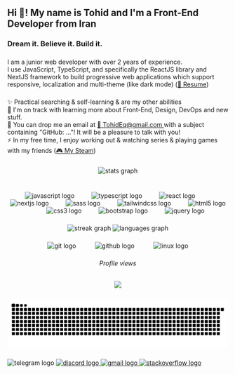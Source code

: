 <h2 align="left">Hi 👋! My name is Tohid and I'm a Front-End Developer from Iran</h2>

###

<h3 align="left">Dream it. Believe it. Build it.</h3>

###

<p align="left">I am a junior web developer with over 2 years of experience.<br>I use JavaScript, TypeScript, and specifically the ReactJS library and NextJS framework to build
progressive web applications which support responsive, localization and multi-theme (like dark mode) (<a href="/Tohid Eghdami resume.pdf" target="_blank">📜 Resume</a>)<!-- & 2-way direction (soon) --></p>

###

<p align="left">✨ Practical searching & self-learning & are my other abilities<br>🌱 I'm on track with learning more about Front-End, Design, DevOps and new stuff.<br>💬 You can drop me an email at <a href="mailto:TohidEq@gmail.com" target="_blank">📧 TohidEq@gmail.com </a> with a subject containing "GitHub: ..."! It will be a pleasure to talk with you!<br>⚡ In my free time, I enjoy working out & watching series & playing games with my friends (<a href="http://steamcommunity.com/id/tohideq" target="_blank">🎮 My Steam</a>) </p>

###

<div align="center">
  <img src="https://github-readme-stats.vercel.app/api?username=TohidEq&hide_title=true&hide_rank=false&show_icons=true&include_all_commits=true&count_private=true&disable_animations=false&theme=github_dark&locale=en&hide_border=true&order=1" height="170" alt="stats graph"  />
</div>

###

<br clear="both">

<div align="center">
  <img src="https://cdn.simpleicons.org/javascript/F7DF1E" height="36" alt="javascript logo"  />
  <img width="31" />
  <img src="https://cdn.simpleicons.org/typescript/3178C6" height="36" alt="typescript logo"  />
  <img width="31" />
  <img src="https://cdn.simpleicons.org/react/61DAFB" height="36" alt="react logo"  />
  <img width="31" />
  <img src="https://cdn.simpleicons.org/nextdotjs/000000" height="36" alt="nextjs logo"  />
  <img width="31" />
  <img src="https://cdn.simpleicons.org/sass/CC6699" height="36" alt="sass logo"  />
  <img width="31" />
  <img src="https://cdn.simpleicons.org/tailwindcss/06B6D4" height="36" alt="tailwindcss logo"  />
  <img width="31" />
  <img src="https://cdn.simpleicons.org/html5/E34F26" height="36" alt="html5 logo"  />
  <img width="31" />
  <img src="https://cdn.simpleicons.org/css3/1572B6" height="36" alt="css3 logo"  />
  <img width="31" />
  <img src="https://cdn.simpleicons.org/bootstrap/7952B3" height="36" alt="bootstrap logo"  />
  <img width="31" />
  <img src="https://cdn.jsdelivr.net/gh/devicons/devicon/icons/jquery/jquery-original.svg" height="36" alt="jquery logo"  />
</div>

###

<div align="center">
  <img src="https://streak-stats.demolab.com?user=TohidEq&locale=en&mode=daily&theme=github_dark&hide_border=true&border_radius=5" height="150" alt="streak graph"  />
  <img src="https://github-readme-stats.vercel.app/api/top-langs?username=TohidEq&locale=en&hide_title=true&layout=compact&card_width=320&langs_count=4&theme=github_dark&hide_border=true" height="150" alt="languages graph"  />
</div>

###

<div align="center">
  <img src="https://cdn.simpleicons.org/git/F05032" height="36" alt="git logo"  />
  <img width="35" />
  <img src="https://cdn.simpleicons.org/github/181717" height="36" alt="github logo"  />
  <img width="35" />
  <img src="https://cdn.simpleicons.org/linux/FCC624" height="36" alt="linux logo"  />
</div>

###

<h6 align="center">Profile views</h6>

###

<div align="center">
  <img src="https://profile-counter.glitch.me/TohidEq/count.svg?"  />
</div>

###

<img src="https://raw.githubusercontent.com/TohidEq/TohidEq/output/snake.svg" alt="Snake animation" />

###

<div align="left">
  <img src="https://img.shields.io/static/v1?message=@Tohid_Eq&logo=telegram&label=&color=2CA5E0&logoColor=white&labelColor=&style=for-the-badge" height="31" alt="telegram logo"  />
  <a href="@TohidEq" target="_blank">
    <img src="https://img.shields.io/static/v1?message=@TohidEq&logo=discord&label=&color=7289DA&logoColor=white&labelColor=&style=for-the-badge" height="31" alt="discord logo"  />
  </a>
  <a href="mailto:TohidEq@gmail.com" target="_blank">
    <img src="https://img.shields.io/static/v1?message=Gmail&logo=gmail&label=&color=D14836&logoColor=white&labelColor=&style=for-the-badge" height="31" alt="gmail logo"  />
  </a>
  <a href="https://stackoverflow.com/users/18447603/tohideq" target="_blank">
    <img src="https://img.shields.io/static/v1?message=Stackoverflow&logo=stackoverflow&label=&color=FE7A16&logoColor=white&labelColor=&style=for-the-badge" height="31" alt="stackoverflow logo"  />
  </a>
</div>

###
